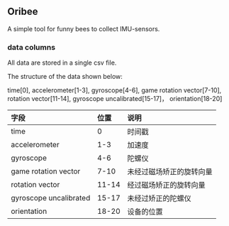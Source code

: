 ## Oribee

A simple tool for funny bees to collect IMU-sensors.

### data columns
All data are stored in a single csv file.

The structure of the data shown below:

time[0], accelerometer[1-3], gyroscope[4-6], game rotation vector[7-10], rotation vector[11-14], gyroscope uncalibrated[15-17]， orientation[18-20]

|字段|位置|说明|
|:-----|:-----|:-----|
|time|0|时间戳|
|accelerometer|1-3|加速度|
|gyroscope|4-6|陀螺仪|
|game rotation vector|7-10|未经过磁场矫正的旋转向量|
|rotation vector|11-14|经过磁场矫正的旋转向量|
|gyroscope uncalibrated|15-17|未经过矫正的陀螺仪|
|orientation|18-20|设备的位置|


